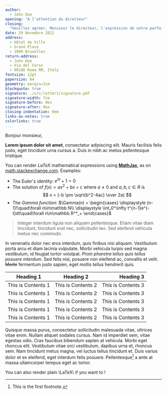 ```yaml
---
author:
  - John Doe
opening: "A l'attention du directeur"
closing:
  "Veuillez agréer, Monsieur le directeur, l'expression de notre parfaite considération."
date: 29 Novembre 2022
address:
  - Hôtel de Ville
  - Grand Place
  - 1000 Bruxelles
return-address:
  - John Doe
  - Via del Corso
  - 00186 Roma RM, Italy
fontsize: 12pt
papersize: A4
geometry: margin=3cm
blockquote: true
signature: ./src/letter1/signature.pdf
signature-width: 7cm
signature-before: 0ex
signature-after: 0ex
closing-indentation: 0em
links-as-notes: true
colorlinks: true
...
```


Bonjour monsieur,

**Lorem ipsum dolor sit amet**, consectetur adipiscing elit. Mauris facilisis
felis justo, eget tincidunt urna cursus a. Duis in nibh ac metus pellentesque
tristique.

You can render *LaTeX* mathematical expressions using [**MathJax**](https://www.mathjax.org/),
as on [math.stackexchange.com](https://math.stackexchange.com/). Examples:

* The Euler's identity: $e^{i\pi} + 1 = 0$
* The solution of $f(x)=ax^2+bx+c$ where $a \neq 0$ and $a, b, c \in R$ is
$$
x = {-b \pm \sqrt{b^2-4ac} \over 2a}
$$
* The *Gamma function*: $\Gamma(n) = \begin{cases}
  \displaystyle (n-1)!\quad\forall n\in\mathbb N\\
  \displaystyle \int_0^\infty t^{n-1}e^{-t}dt\quad\forall n\in\mathbb R^*_+
  \end{cases}$

> Integer interdum ligula non aliquam pellentesque. Etiam vitae diam tincidunt,
> tincidunt erat nec, sollicitudin leo. Sed eleifend vehicula metus nec commodo.

In venenatis dolor nec eros interdum, quis finibus nisi aliquam. Vestibulum
porta arcu et diam lacinia vulputate. Morbi vehicula turpis sed magna
vestibulum, id feugiat tortor volutpat. _Proin pharetra tellus quis tellus
posuere interdum_. Sed felis nisi, posuere non eleifend ac, convallis et velit.
~~Morbi~~ fermentum justo sapien, eget mollis tellus hendrerit quis.

| Heading 1          |     Heading 2      |          Heading 3 |
| ------------------ | :----------------: | -----------------: |
| This is Contents 1 | This is Contents 2 | This is Contents 3 |
| This is Contents 1 | This is Contents 2 | This is Contents 3 |
| This is Contents 1 | This is Contents 2 | This is Contents 3 |
| This is Contents 1 | This is Contents 2 | This is Contents 3 |
| This is Contents 1 | This is Contents 2 | This is Contents 3 |

Quisque massa purus, consectetur sollicitudin malesuada vitae, ultrices vitae
enim. Nullam aliquet sodales cursus. Nam id imperdiet sem, vitae egestas odio.
Cras faucibus bibendum sapien at vehicula. Morbi eget rhoncus elit. Vestibulum
vitae orci vestibulum, dapibus urna et, rhoncus sem. Nam tincidunt metus magna,
vel luctus tellus tincidunt et. Duis varius dolor et ex eleifend, eget interdum
felis posuere. Pellentesque[^1] a ante at massa ullamcorper tempus eget ac tortor.

You can also render plain \LaTeX\ if you want to !

[^1]: This is the first footnote.
